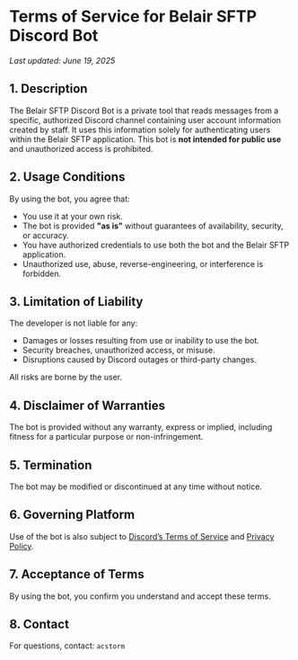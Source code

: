 # Terms of Service for Belair SFTP Discord Bot

_Last updated: June 19, 2025_

## 1. Description
The Belair SFTP Discord Bot is a private tool that reads messages from a specific, authorized Discord channel containing user account information created by staff. It uses this information solely for authenticating users within the Belair SFTP application. This bot is **not intended for public use** and unauthorized access is prohibited.

## 2. Usage Conditions
By using the bot, you agree that:
- You use it at your own risk.
- The bot is provided **"as is"** without guarantees of availability, security, or accuracy.
- You have authorized credentials to use both the bot and the Belair SFTP application.
- Unauthorized use, abuse, reverse-engineering, or interference is forbidden.

## 3. Limitation of Liability
The developer is not liable for any:
- Damages or losses resulting from use or inability to use the bot.
- Security breaches, unauthorized access, or misuse.
- Disruptions caused by Discord outages or third-party changes.

All risks are borne by the user.

## 4. Disclaimer of Warranties
The bot is provided without any warranty, express or implied, including fitness for a particular purpose or non-infringement.

## 5. Termination
The bot may be modified or discontinued at any time without notice.

## 6. Governing Platform
Use of the bot is also subject to [Discord’s Terms of Service](https://discord.com/terms) and [Privacy Policy](https://discord.com/privacy).

## 7. Acceptance of Terms
By using the bot, you confirm you understand and accept these terms.

## 8. Contact
For questions, contact: `acstorm`
